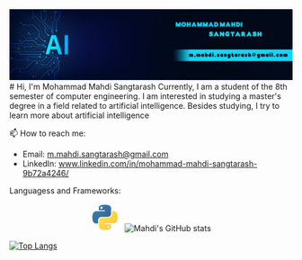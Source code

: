 <img src="images/back.jpg"/>
# Hi, I'm Mohammad Mahdi Sangtarash
Currently, I am a student of the 8th semester of computer engineering. I am interested in studying a master's degree in a field related to artificial intelligence.
Besides studying, I try to learn more about artificial intelligence

📫 How to reach me:
* Email: m.mahdi.sangtarash@gmail.com
* LinkedIn: www.linkedin.com/in/mohammad-mahdi-sangtarash-9b72a4246/

Languagess and Frameworks:

<p align="center">
  <img src="images/python.png" width="50" style="margin-right: 10px;/>
  <img src="images/numpy.png" width="50" style="margin-right: 10px;/>
  <img src="images/pandas.png" width="50" style="margin-right: 10px;/>
  <img src="images/Matplotlib.png" width="50" style="margin-right: 10px;/>
  <img src="images/OpenCV.png" width="50" style="margin-right: 10px;/>
  <img src="images/django.png" width="50" style="margin-right: 10px;/>
  <img src="images/FastAPI.png" width="50" style="margin-right: 10px;/>
  <img src="images/SQL_Server.png" width="50" style="margin-right: 10px;/>
  <img src="images/postgresql.png" width="50" style="margin-right: 10px;/>
  <img src="images/Oracle.png" width="50" style="margin-right: 10px;/>
  <img src="images/mysql.png" width="50" style="margin-right: 10px;/>
  <img src="images/Power_BI.png" width="50" style="margin-right: 10px;/>
</p>


<div>
  
  [![Mahdi's GitHub stats](https://github-readme-stats.vercel.app/api?username=m-mahdi-sangtarash&show_icons=true&theme=radical)](https://github.com/anuraghazra/github-readme-stats)
  
  [![Top Langs](https://github-readme-stats.vercel.app/api/top-langs/?username=m-mahdi-sangtarash&layout=compact&theme=radical)](https://github.com/anuraghazra/github-readme-stats)

</div>
